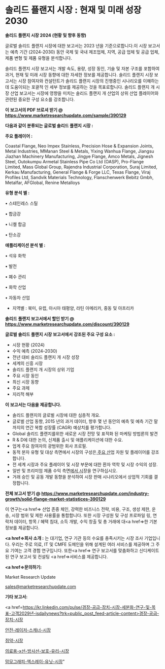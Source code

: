 # 솔리드 플랜지 시장 : 현재 및 미래 성장 2030

<strong>솔리드 플랜지 시장 2024 (현황 및 향후 동향)</strong>

글로벌 솔리드 플랜지 시장에 대한 보고서는 2023 년을 기준으로합니다.이 시장 보고서는 예측 기간 (2024-2030) 동안 국제 및 국내 제조업체, 지역, 공급 업체 및 공급 업체, 제품 변형 및 제품 유형을 분석합니다.

솔리드 플랜지 시장 보고서는 개발 속도, 용량, 성장 동인, 기술 및 자본 구조를 포함하여 과거, 현재 및 미래 시장 동향에 대한 자세한 정보를 제공합니다. 솔리드 플랜지 시장 보고서는 시장 참여자와 컨설턴트가 솔리드 플랜지 시장의 진행중인 시나리오를 이해하는 데 도움이되는 포괄적 인 세부 정보를 제공하는 것을 목표로합니다. 솔리드 플랜지 개 시장 산업 보고서는 시장에 영향을 미치는 솔리드 플랜지 개 산업의 상위 산업 플레이어와 관련된 중요한 구성 요소를 강조합니다.



<strong>이 보고서의 PDF 브로셔 받기 @ <a href=https://www.marketresearchupdate.com/sample/390129>https://www.marketresearchupdate.com/sample/390129</a></strong>



<strong>다음과 같이 분류되는 글로벌 솔리드 플랜지 시장 :</strong>



<strong>주요 플레이어 :</strong>

Coastal Flange, Neo Impex Stainless, Precision Hose & Expansion Joints, Metal Industries, MManan Steel & Metals, Yixing Wanhua Flange, Jiangsu Jiazhan Machinery Manufacturing, Jingye Flange, Amco Metals, Jignesh Steel, Outokumpu Armetal Stainless Pipe Co Ltd (OASP), Pro-Flange Limited, Mass Global Group, Rajendra Industrial Corporation, Suraj Limited, Kerkau Manufacturing, General Flange & Forge LLC, Texas Flange, Viraj Profiles Ltd, Sandvik Materials Technology, Flanschenwerk Bebitz Gmbh, Metalfar, AFGlobal, Renine Metalloys



<strong>유형 분석 별 :</strong>

• 스테인레스 스틸

• 합금강

• 니켈 합금

• 탄소강



<strong>애플리케이션 분석 별 :</strong>

• 석유 화학

• 발전

• 폐수 관리

• 화학 산업

• 자동차 산업

<ul>
  <li>지역별 : 북미, 유럽, 아시아 태평양, 라틴 아메리카, 중동 및 아프리카</li>
</ul>


<strong>솔리드 플랜지 보고서에서 할인 받기 @ <a href=https://www.marketresearchupdate.com/discount/390129>https://www.marketresearchupdate.com/discount/390129</a></strong>



<strong>글로벌 솔리드 플랜지 시장 보고서에서 강조된 주요 구성 요소 :</strong>
<ul>
  <li>시장 현황 (2024)</li>
  <li>수익 예측 (2024-2030)</li>
  <li>전년 대비 솔리드 플랜지 개 시장 성장</li>
  <li>세계의 신흥 시장</li>
  <li>솔리드 플랜지 개 시장의 상위 기업</li>
  <li>주요 시장 동인</li>
  <li>최신 시장 동향</li>
  <li>주요 과제</li>
  <li>지리적 해부</li>
</ul>


<strong>이 보고서는 다음을 제공합니다.</strong>
<ul>
  <li>솔리드 플랜지의 글로벌 시장에 대한 심층적 개요.</li>
  <li>글로벌 산업 동향, 2015 년의 과거 데이터, 향후 몇 년 동안의 예측 및 예측 기간 말까지의 연간 복합 성장률 (CAGR) 예상치를 평가합니다.</li>
  <li>Global 솔리드 플랜지를위한 새로운 시장 전망 및 표적화 된 마케팅 방법론의 발견</li>
  <li>R &amp; D에 대한 논의, 신제품 출시 및 애플리케이션에 대한 수요.</li>
  <li>업계 주요 참여자의 광범위한 회사 프로필.</li>
  <li>동적 분자 유형 및 대상 측면에서 시장의 구성은<a href=> 주요 산</a>업 자원 및 플레이어를 강조합니다.</li>
  <li>전 세계 시장과 주요 플레이어 및 시장 부문에 대한 환자 역학 및 시장 수익의 성장.</li>
  <li>일반 및 프리미엄 제품 수익 측면<a href=>에서 시</a>장을 연구하십시오.</li>
  <li>거래 승인 및 공동 개발 동향을 분석하여 시장 판매 시나리오에서 상업적 기회를 결정합니다.</li>
</ul>



<strong>전체 보고서 받기 @ <a href=https://www.marketresearchupdate.com/industry-growth/solid-flange-market-statistices-390129>https://www.marketresearchupdate.com/industry-growth/solid-flange-market-statistices-390129</a></strong>

이 연구는<a href=> 산업 존중</a> 체인, 강력한 비즈니스 전략, 비용, 구조, 생성 제한, 운송, 시장 범위 및 제한 사용률을 통합합니다. 또한 시장 구성원 및 구성 프로파일 링, 연락처 데이터, 항목 / 혜택 침대, 소득 개발, 수익 창출 및 총 거래에 대<a href=>한 기본 </a>정보를 제공합니다.



<strong><a href=>회사 소</a>개 :</strong>
는 대기업, 연구 기관 등의 수요를 충족시키는 시장 조사 기업입니다. 우리는 주로 의료, IT 및 CMFE 도메인을 위해 설계된 여러 서비스를 제공하며 그 주요 기여는 고객 경험 연구입니다. 또한<a href=> 연구 보</a>고서를 맞춤화하고 신디케이트 된 연구 보고서 및 컨설팅 <a href=>서비스</a>를 제공합니다.



<strong><a href=>문의하기:</a></strong>

Market Research Update

sales@marketresearchupdate.com



<strong>기타 보고서:</strong>

<a href=https://kr.linkedin.com/pulse/경장-공급-장치-시장-세분화-연구-및-목표-고객2029년-isdailynews?trk=public_post_feed-article-content>경장-공급-장치-시장</a>

<a href=https://www.linkedin.com/pulse/안전-레이저-스캐너-시장-세분화-연구-및-목표-고객2029년-market-matrix-musings-analysis/>안전-레이저-스캐너-시장</a>

<a href=https://www.linkedin.com/pulse/쥐약-시장-세분화-연구-및-목표-고객2029년-survey-savvy-insights-360-analysis-hr0ef/>쥐약-시장</a>

<a href=https://www.linkedin.com/pulse/의료용-x선-방사선-보호-유리-시장-동향-및-성장-전망-consumer-connection-compendium-ana-2sjxf/>의료용-x선-방사선-보호-유리-시장</a>

<a href=https://www.linkedin.com/pulse/맘모그래피-엑스레이-유닛-시장-동향-및-성장-전망-data-dive-diaries-24-analysis-ihpkf/>맘모그래피-엑스레이-유닛-시장</a>"
